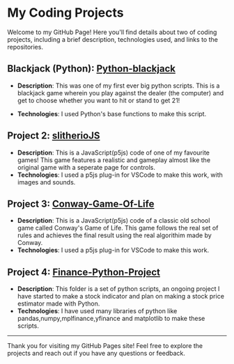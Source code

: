 # My Coding Projects

Welcome to my GitHub Page! Here you'll find details about two of coding projects, including a brief description, technologies used, and links to the repositories.

## Blackjack (Python): [Python-blackjack](Python-blackjack)

- **Description**: This was one of my first ever big python scripts. This is a blackjack game wherein you play against the dealer (the computer) and get to choose whether you want to hit or stand to get 21! 

- **Technologies**: I used Python's base functions to make this script. 

## Project 2: [slitherioJS](slitherioJS)

- **Description**: This is a JavaScript(p5js) code of one of my favourite games! This game features a realistic and gameplay almost like the original game with a seperate page for controls. 
- **Technologies**: I used a p5js plug-in for VSCode to make this work, with images and sounds. 

## Project 3: [Conway-Game-Of-Life](Conway-Game-Of-Life)

- **Description**: This is a JavaScript(p5js) code of a classic old school game called Conway's Game of Life. This game follows the real set of rules and achieves the final result using the real algorithim made by Conway. 
- **Technologies**: I used a p5js plug-in for VSCode to make this work.

## Project 4: [Finance-Python-Project](Finance-Python-Project)

- **Description**: This folder is a set of python scripts, an ongoing project I have started to make a stock indicator and plan on making a stock price estimator made with Python.
- **Technologies**: I have used many libraries of python like pandas,numpy,mplfinance,yfinance and matplotlib to make these scripts.

---

Thank you for visiting my GitHub Pages site! Feel free to explore the projects and reach out if you have any questions or feedback.
